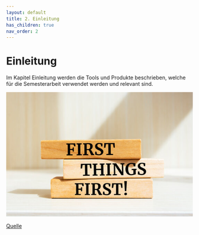 ```yaml
---
layout: default
title: 2. Einleitung
has_children: true
nav_order: 2
---
```


# Einleitung

Im Kapitel Einleitung werden die Tools und Produkte beschrieben, welche für die Semesterarbeit verwendet werden und relevant sind.

![First](../../ressources/bilder/First_first.jpg)

[Quelle](../Quellenverzeichnis/index.md#Einleitung)
